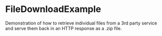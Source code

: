 # FileDownloadExample

Demonstration of how to retrieve individual files from a 3rd party service and serve them back in an HTTP response as a .zip file.
